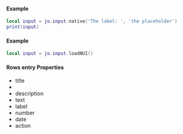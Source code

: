<!-- #region client|jo.input.native -->
#### Example
```lua
local input = jo.input.native('The label: ', 'the placeholder')
print(input)

```
<!-- #endregion client|jo.input.native -->

<!-- #region client|jo.input.loadNUI -->
#### Example
```lua
local input = jo.input.loadNUI()

```
<!-- #endregion client|jo.input.loadNUI -->

<!-- #region client|jo.input.nui -->
#### Rows entry Properties
* title
* 
* description
* text
* label
* number
* date
* action
<!-- #endregion client|jo.input.nui -->
